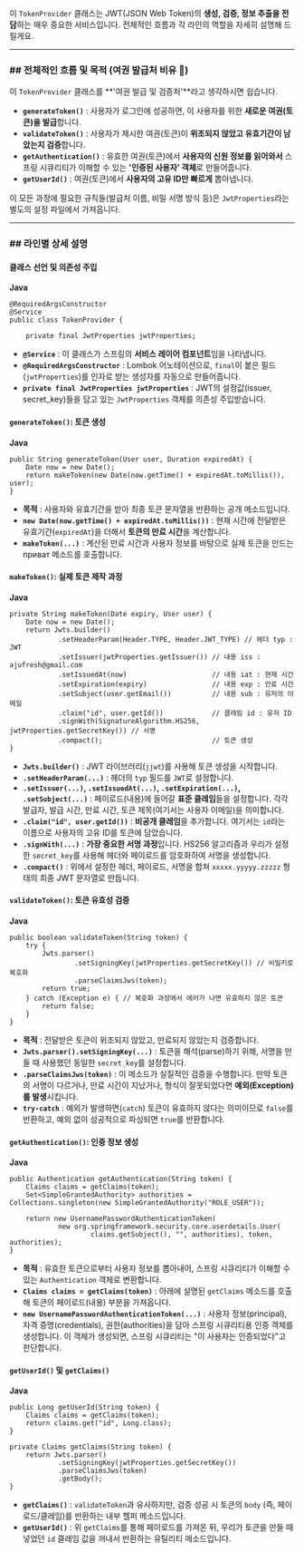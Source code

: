 이 `TokenProvider` 클래스는 JWT(JSON Web Token)의 **생성, 검증, 정보 추출을 전담**하는 매우 중요한 서비스입니다. 전체적인 흐름과 각 라인의 역할을 자세히 설명해 드릴게요.

---

### ## 전체적인 흐름 및 목적 (여권 발급처 비유 🛂)

이 `TokenProvider` 클래스를 **'여권 발급 및 검증처'**라고 생각하시면 쉽습니다.

* **`generateToken()`** : 사용자가 로그인에 성공하면, 이 사용자를 위한 **새로운 여권(토큰)을 발급**합니다.
* **`validateToken()`** : 사용자가 제시한 여권(토큰)이 **위조되지 않았고 유효기간이 남았는지 검증**합니다.
* **`getAuthentication()`** : 유효한 여권(토큰)에서 **사용자의 신원 정보를 읽어와서** 스프링 시큐리티가 이해할 수 있는 **'인증된 사용자' 객체**로 만들어줍니다.
* **`getUserId()`** : 여권(토큰)에서 **사용자의 고유 ID만 빠르게** 뽑아냅니다.

이 모든 과정에 필요한 규칙들(발급처 이름, 비밀 서명 방식 등)은 `JwtProperties`라는 별도의 설정 파일에서 가져옵니다.

---

### ## 라인별 상세 설명

#### **클래스 선언 및 의존성 주입**

**Java**

```
@RequiredArgsConstructor
@Service
public class TokenProvider {

    private final JwtProperties jwtProperties;
```

* **`@Service`** : 이 클래스가 스프링의 **서비스 레이어 컴포넌트**임을 나타냅니다.
* **`@RequiredArgsConstructor`** : Lombok 어노테이션으로, `final`이 붙은 필드(`jwtProperties`)를 인자로 받는 생성자를 자동으로 만들어줍니다.
* **`private final JwtProperties jwtProperties`** : JWT의 설정값(issuer, secret_key)들을 담고 있는 `JwtProperties` 객체를 의존성 주입받습니다.

#### **`generateToken()`: 토큰 생성**

**Java**

```
public String generateToken(User user, Duration expiredAt) {
    Date now = new Date();
    return makeToken(new Date(now.getTime() + expiredAt.toMillis()), user);
}
```

* **목적** : 사용자와 유효기간을 받아 최종 토큰 문자열을 반환하는 공개 메소드입니다.
* **`new Date(now.getTime() + expiredAt.toMillis())`** : 현재 시간에 전달받은 유효기간(`expiredAt`)을 더해서 **토큰의 만료 시간**을 계산합니다.
* **`makeToken(...)`** : 계산된 만료 시간과 사용자 정보를 바탕으로 실제 토큰을 만드는 приват 메소드를 호출합니다.

#### **`makeToken()`: 실제 토큰 제작 과정**

**Java**

```
private String makeToken(Date expiry, User user) {
    Date now = new Date();
    return Jwts.builder()
            .setHeaderParam(Header.TYPE, Header.JWT_TYPE) // 헤더 typ : JWT
            .setIssuer(jwtProperties.getIssuer()) // 내용 iss : ajufresh@gmail.com
            .setIssuedAt(now)                     // 내용 iat : 현재 시간
            .setExpiration(expiry)                // 내용 exp : 만료 시간
            .setSubject(user.getEmail())          // 내용 sub : 유저의 이메일
            .claim("id", user.getId())            // 클레임 id : 유저 ID
            .signWith(SignatureAlgorithm.HS256, jwtProperties.getSecretKey()) // 서명
            .compact();                           // 토큰 생성
}
```

* **`Jwts.builder()`** : JWT 라이브러리(`jjwt`)를 사용해 토큰 생성을 시작합니다.
* **`.setHeaderParam(...)`** : 헤더의 `typ` 필드를 `JWT`로 설정합니다.
* **`.setIssuer(...)`, `.setIssuedAt(...)`, `.setExpiration(...)`, `.setSubject(...)`** : 페이로드(내용)에 들어갈 **표준 클레임**들을 설정합니다. 각각 발급자, 발급 시간, 만료 시간, 토큰 제목(여기서는 사용자 이메일)을 의미합니다.
* **`.claim("id", user.getId())`** : **비공개 클레임**을 추가합니다. 여기서는 `id`라는 이름으로 사용자의 고유 ID를 토큰에 담았습니다.
* **`.signWith(...)`** : **가장 중요한 서명 과정**입니다. HS256 알고리즘과 우리가 설정한 `secret_key`를 사용해 헤더와 페이로드를 암호화하여 서명을 생성합니다.
* **`.compact()`** : 위에서 설정한 헤더, 페이로드, 서명을 합쳐 `xxxxx.yyyyy.zzzzz` 형태의 최종 JWT 문자열로 만듭니다.

#### **`validateToken()`: 토큰 유효성 검증**

**Java**

```
public boolean validateToken(String token) {
    try {
        Jwts.parser()
                .setSigningKey(jwtProperties.getSecretKey()) // 비밀키로 복호화
                .parseClaimsJws(token);
        return true;
    } catch (Exception e) { // 복호화 과정에서 에러가 나면 유효하지 않은 토큰
        return false;
    }
}
```

* **목적** : 전달받은 토큰이 위조되지 않았고, 만료되지 않았는지 검증합니다.
* **`Jwts.parser().setSigningKey(...)`** : 토큰을 해석(parse)하기 위해, 서명을 만들 때 사용했던 동일한 `secret_key`를 설정합니다.
* **`.parseClaimsJws(token)`** : 이 메소드가 실질적인 검증을 수행합니다. 만약 토큰의 서명이 다르거나, 만료 시간이 지났거나, 형식이 잘못되었다면 **예외(Exception)를 발생**시킵니다.
* **`try-catch`** : 예외가 발생하면(`catch`) 토큰이 유효하지 않다는 의미이므로 `false`를 반환하고, 예외 없이 성공적으로 파싱되면 `true`를 반환합니다.

#### **`getAuthentication()`: 인증 정보 생성**

**Java**

```
public Authentication getAuthentication(String token) {
    Claims claims = getClaims(token);
    Set<SimpleGrantedAuthority> authorities = Collections.singleton(new SimpleGrantedAuthority("ROLE_USER"));

    return new UsernamePasswordAuthenticationToken(
            new org.springframework.security.core.userdetails.User(
                    claims.getSubject(), "", authorities), token, authorities);
}
```

* **목적** : 유효한 토큰으로부터 사용자 정보를 뽑아내어, 스프링 시큐리티가 이해할 수 있는 `Authentication` 객체로 변환합니다.
* **`Claims claims = getClaims(token)`** : 아래에 설명된 `getClaims` 메소드를 호출해 토큰의 페이로드(내용) 부분을 가져옵니다.
* **`new UsernamePasswordAuthenticationToken(...)`** : 사용자 정보(principal), 자격 증명(credentials), 권한(authorities)을 담아 스프링 시큐리티용 인증 객체를 생성합니다. 이 객체가 생성되면, 스프링 시큐리티는 "이 사용자는 인증되었다"고 판단합니다.

#### **`getUserId()` 및 `getClaims()`**

**Java**

```
public Long getUserId(String token) {
    Claims claims = getClaims(token);
    return claims.get("id", Long.class);
}

private Claims getClaims(String token) {
    return Jwts.parser()
            .setSigningKey(jwtProperties.getSecretKey())
            .parseClaimsJws(token)
            .getBody();
}
```

* **`getClaims()`** : `validateToken`과 유사하지만, 검증 성공 시 토큰의 `body` (즉, 페이로드/클레임)를 반환하는 내부 헬퍼 메소드입니다.
* **`getUserId()`** : 위 `getClaims`를 통해 페이로드를 가져온 뒤, 우리가 토큰을 만들 때 넣었던 `id` 클레임 값을 꺼내서 반환하는 유틸리티 메소드입니다.

